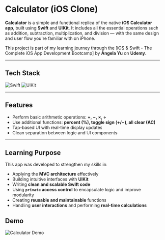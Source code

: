 # Calculator (iOS Clone)

**Calculator** is a simple and functional replica of the native **iOS Calculator app**, built using **Swift** and **UIKit**. It includes all the essential operations such as addition, subtraction, multiplication, and division — with the same design and user flow you're familiar with on iPhone.

This project is part of my learning journey through the [iOS & Swift - The Complete iOS App Development Bootcamp] by **Angela Yu** on **Udemy**.

---

## Tech Stack

![Swift](https://img.shields.io/badge/Swift-FA7343?logo=swift&logoColor=white&style=for-the-badge)
![UIKit](https://img.shields.io/badge/UIKit-000000?logo=apple&logoColor=white&style=for-the-badge)

---

## Features

- Perform basic arithmetic operations: **+, −, ×, ÷**
- Use additional functions: **percent (%), toggle sign (+/−), all clear (AC)**
- Tap-based UI with real-time display updates
- Clean separation between logic and UI components

---

## Learning Purpose

This app was developed to strengthen my skills in:

- Applying the **MVC architecture** effectively
- Building intuitive interfaces with **UIKit**
- Writing **clean and scalable Swift code**
- Using **`private` access control** to encapsulate logic and improve modularity
- Creating **reusable and maintainable** functions
- Handling **user interactions** and performing **real-time calculations**

## Demo

![Calculator Demo](demo.gif)
